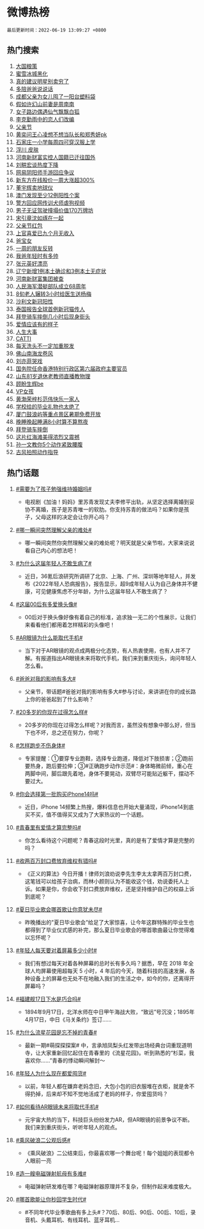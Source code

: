 # 微博热榜

`最后更新时间：2022-06-19 13:09:27 +0800`

## 热门搜索

1. [大国粮策](https://m.weibo.cn/search?containerid=100103type%3D1%26t%3D10%26q%3D%23%E5%A4%A7%E5%9B%BD%E7%B2%AE%E7%AD%96%23&stream_entry_id=51&isnewpage=1&extparam=seat%3D1%26pos%3D0%26c_type%3D51%26filter_type%3Drealtimehot%26dgr%3D0%26cate%3D10103%26display_time%3D1655615365%26pre_seqid%3D16556153658160327039343&luicode=10000011&lfid=106003type%253D25%2526t%253D3%2526disable_hot%253D1%2526filter_type%253Drealtimehot)
1. [蜜雪冰城黑化](https://m.weibo.cn/search?containerid=100103type%3D1%26t%3D10%26q%3D%E8%9C%9C%E9%9B%AA%E5%86%B0%E5%9F%8E%E9%BB%91%E5%8C%96&stream_entry_id=31&isnewpage=1&extparam=seat%3D1%26realpos%3D1%26dgr%3D0%26pos%3D0%26lcate%3D5001%26c_type%3D31%26filter_type%3Drealtimehot%26flag%3D4%26cate%3D0%26display_time%3D1655615365%26pre_seqid%3D16556153658160327039343&luicode=10000011&lfid=106003type%253D25%2526t%253D3%2526disable_hot%253D1%2526filter_type%253Drealtimehot)
1. [真的建议明星别卖穷了](https://m.weibo.cn/search?containerid=100103type%3D1%26t%3D10%26q%3D%23%E7%9C%9F%E7%9A%84%E5%BB%BA%E8%AE%AE%E6%98%8E%E6%98%9F%E5%88%AB%E5%8D%96%E7%A9%B7%E4%BA%86%23&stream_entry_id=31&isnewpage=1&extparam=seat%3D1%26realpos%3D2%26dgr%3D0%26pos%3D1%26lcate%3D5001%26c_type%3D31%26filter_type%3Drealtimehot%26flag%3D1%26cate%3D0%26display_time%3D1655615365%26pre_seqid%3D16556153658160327039343&luicode=10000011&lfid=106003type%253D25%2526t%253D3%2526disable_hot%253D1%2526filter_type%253Drealtimehot)
1. [多陪爸爸说说话](https://m.weibo.cn/search?containerid=100103type%3D1%26t%3D10%26q%3D%23%E5%A4%9A%E9%99%AA%E7%88%B8%E7%88%B8%E8%AF%B4%E8%AF%B4%E8%AF%9D%23&stream_entry_id=31&isnewpage=1&extparam=seat%3D1%26realpos%3D3%26dgr%3D0%26pos%3D2%26lcate%3D5001%26c_type%3D31%26filter_type%3Drealtimehot%26flag%3D0%26cate%3D0%26display_time%3D1655615365%26pre_seqid%3D16556153658160327039343&luicode=10000011&lfid=106003type%253D25%2526t%253D3%2526disable_hot%253D1%2526filter_type%253Drealtimehot)
1. [成都父亲为女儿囤了一阳台塑料袋](https://m.weibo.cn/search?containerid=100103type%3D1%26t%3D10%26q%3D%23%E6%88%90%E9%83%BD%E7%88%B6%E4%BA%B2%E4%B8%BA%E5%A5%B3%E5%84%BF%E5%9B%A4%E4%BA%86%E4%B8%80%E9%98%B3%E5%8F%B0%E5%A1%91%E6%96%99%E8%A2%8B%23&stream_entry_id=31&isnewpage=1&extparam=seat%3D1%26realpos%3D4%26dgr%3D0%26pos%3D3%26lcate%3D5001%26c_type%3D31%26filter_type%3Drealtimehot%26flag%3D0%26cate%3D0%26display_time%3D1655615365%26pre_seqid%3D16556153658160327039343&luicode=10000011&lfid=106003type%253D25%2526t%253D3%2526disable_hot%253D1%2526filter_type%253Drealtimehot)
1. [假如许幻山前妻是周南南](https://m.weibo.cn/search?containerid=100103type%3D1%26t%3D10%26q%3D%23%E5%81%87%E5%A6%82%E8%AE%B8%E5%B9%BB%E5%B1%B1%E5%89%8D%E5%A6%BB%E6%98%AF%E5%91%A8%E5%8D%97%E5%8D%97%23&stream_entry_id=31&isnewpage=1&extparam=seat%3D1%26realpos%3D5%26dgr%3D0%26pos%3D4%26lcate%3D5001%26c_type%3D31%26filter_type%3Drealtimehot%26flag%3D1%26cate%3D0%26display_time%3D1655615365%26pre_seqid%3D16556153658160327039343&luicode=10000011&lfid=106003type%253D25%2526t%253D3%2526disable_hot%253D1%2526filter_type%253Drealtimehot)
1. [女子路边偶遇仙气飘飘白狐](https://m.weibo.cn/search?containerid=100103type%3D1%26t%3D10%26q%3D%23%E5%A5%B3%E5%AD%90%E8%B7%AF%E8%BE%B9%E5%81%B6%E9%81%87%E4%BB%99%E6%B0%94%E9%A3%98%E9%A3%98%E7%99%BD%E7%8B%90%23&stream_entry_id=31&isnewpage=1&extparam=seat%3D1%26realpos%3D6%26dgr%3D0%26pos%3D5%26lcate%3D5001%26c_type%3D31%26filter_type%3Drealtimehot%26flag%3D0%26cate%3D0%26display_time%3D1655615365%26pre_seqid%3D16556153658160327039343&luicode=10000011&lfid=106003type%253D25%2526t%253D3%2526disable_hot%253D1%2526filter_type%253Drealtimehot)
1. [李克勤雨中的恋人们改编](https://m.weibo.cn/search?containerid=100103type%3D1%26t%3D10%26q%3D%23%E6%9D%8E%E5%85%8B%E5%8B%A4%E9%9B%A8%E4%B8%AD%E7%9A%84%E6%81%8B%E4%BA%BA%E4%BB%AC%E6%94%B9%E7%BC%96%23&stream_entry_id=31&isnewpage=1&extparam=seat%3D1%26adid%3D157803%26dgr%3D0%26pos%3D6%26lcate%3D5001%26c_type%3D31%26filter_type%3Drealtimehot%26cate%3D0%26display_time%3D1655615365%26pre_seqid%3D16556153658160327039343&luicode=10000011&lfid=106003type%253D25%2526t%253D3%2526disable_hot%253D1%2526filter_type%253Drealtimehot)
1. [父亲节](https://m.weibo.cn/search?containerid=100103type%3D1%26t%3D10%26q%3D%23%E7%88%B6%E4%BA%B2%E8%8A%82%23&stream_entry_id=31&isnewpage=1&extparam=seat%3D1%26realpos%3D7%26dgr%3D0%26pos%3D7%26lcate%3D5001%26c_type%3D31%26filter_type%3Drealtimehot%26flag%3D16%26cate%3D0%26display_time%3D1655615365%26pre_seqid%3D16556153658160327039343&luicode=10000011&lfid=106003type%253D25%2526t%253D3%2526disable_hot%253D1%2526filter_type%253Drealtimehot)
1. [黄奕问王心凌想不想当队长和郑秀妍pk](https://m.weibo.cn/search?containerid=100103type%3D1%26t%3D10%26q%3D%23%E9%BB%84%E5%A5%95%E9%97%AE%E7%8E%8B%E5%BF%83%E5%87%8C%E6%83%B3%E4%B8%8D%E6%83%B3%E5%BD%93%E9%98%9F%E9%95%BF%E5%92%8C%E9%83%91%E7%A7%80%E5%A6%8Dpk%23&stream_entry_id=31&isnewpage=1&extparam=seat%3D1%26realpos%3D8%26dgr%3D0%26pos%3D8%26lcate%3D5001%26c_type%3D31%26filter_type%3Drealtimehot%26flag%3D0%26cate%3D0%26display_time%3D1655615365%26pre_seqid%3D16556153658160327039343&luicode=10000011&lfid=106003type%253D25%2526t%253D3%2526disable_hot%253D1%2526filter_type%253Drealtimehot)
1. [石家庄一小学每周四可穿汉服上学](https://m.weibo.cn/search?containerid=100103type%3D1%26t%3D10%26q%3D%23%E7%9F%B3%E5%AE%B6%E5%BA%84%E4%B8%80%E5%B0%8F%E5%AD%A6%E6%AF%8F%E5%91%A8%E5%9B%9B%E5%8F%AF%E7%A9%BF%E6%B1%89%E6%9C%8D%E4%B8%8A%E5%AD%A6%23&stream_entry_id=31&isnewpage=1&extparam=seat%3D1%26realpos%3D9%26dgr%3D0%26pos%3D9%26lcate%3D5001%26c_type%3D31%26filter_type%3Drealtimehot%26flag%3D0%26cate%3D0%26display_time%3D1655615365%26pre_seqid%3D16556153658160327039343&luicode=10000011&lfid=106003type%253D25%2526t%253D3%2526disable_hot%253D1%2526filter_type%253Drealtimehot)
1. [浮川 皮肤](https://m.weibo.cn/search?containerid=100103type%3D1%26t%3D10%26q%3D%E6%B5%AE%E5%B7%9D+%E7%9A%AE%E8%82%A4&stream_entry_id=31&isnewpage=1&extparam=seat%3D1%26realpos%3D10%26dgr%3D0%26pos%3D10%26lcate%3D5001%26c_type%3D31%26filter_type%3Drealtimehot%26flag%3D0%26cate%3D0%26display_time%3D1655615365%26pre_seqid%3D16556153658160327039343&luicode=10000011&lfid=106003type%253D25%2526t%253D3%2526disable_hot%253D1%2526filter_type%253Drealtimehot)
1. [河南新财富实控人国籍已迁往国外](https://m.weibo.cn/search?containerid=100103type%3D1%26t%3D10%26q%3D%23%E6%B2%B3%E5%8D%97%E6%96%B0%E8%B4%A2%E5%AF%8C%E5%AE%9E%E6%8E%A7%E4%BA%BA%E5%9B%BD%E7%B1%8D%E5%B7%B2%E8%BF%81%E5%BE%80%E5%9B%BD%E5%A4%96%23&stream_entry_id=31&isnewpage=1&extparam=seat%3D1%26realpos%3D11%26dgr%3D0%26pos%3D11%26lcate%3D5001%26c_type%3D31%26filter_type%3Drealtimehot%26flag%3D0%26cate%3D0%26display_time%3D1655615365%26pre_seqid%3D16556153658160327039343&luicode=10000011&lfid=106003type%253D25%2526t%253D3%2526disable_hot%253D1%2526filter_type%253Drealtimehot)
1. [刘畊宏谈热度下降](https://m.weibo.cn/search?containerid=100103type%3D1%26t%3D10%26q%3D%23%E5%88%98%E7%95%8A%E5%AE%8F%E8%B0%88%E7%83%AD%E5%BA%A6%E4%B8%8B%E9%99%8D%23&stream_entry_id=31&isnewpage=1&extparam=seat%3D1%26realpos%3D12%26dgr%3D0%26pos%3D12%26lcate%3D5001%26c_type%3D31%26filter_type%3Drealtimehot%26flag%3D0%26cate%3D0%26display_time%3D1655615365%26pre_seqid%3D16556153658160327039343&luicode=10000011&lfid=106003type%253D25%2526t%253D3%2526disable_hot%253D1%2526filter_type%253Drealtimehot)
1. [网易阴阳师手游回应争议](https://m.weibo.cn/search?containerid=100103type%3D1%26t%3D10%26q%3D%23%E7%BD%91%E6%98%93%E9%98%B4%E9%98%B3%E5%B8%88%E6%89%8B%E6%B8%B8%E5%9B%9E%E5%BA%94%E4%BA%89%E8%AE%AE%23&stream_entry_id=31&isnewpage=1&extparam=seat%3D1%26realpos%3D13%26dgr%3D0%26pos%3D13%26lcate%3D5001%26c_type%3D31%26filter_type%3Drealtimehot%26flag%3D1%26cate%3D0%26display_time%3D1655615365%26pre_seqid%3D16556153658160327039343&luicode=10000011&lfid=106003type%253D25%2526t%253D3%2526disable_hot%253D1%2526filter_type%253Drealtimehot)
1. [新东方在线股价一周大涨超300%](https://m.weibo.cn/search?containerid=100103type%3D1%26t%3D10%26q%3D%23%E6%96%B0%E4%B8%9C%E6%96%B9%E5%9C%A8%E7%BA%BF%E8%82%A1%E4%BB%B7%E4%B8%80%E5%91%A8%E5%A4%A7%E6%B6%A8%E8%B6%85300%25%23&stream_entry_id=31&isnewpage=1&extparam=seat%3D1%26realpos%3D14%26dgr%3D0%26pos%3D14%26lcate%3D5001%26c_type%3D31%26filter_type%3Drealtimehot%26flag%3D0%26cate%3D0%26display_time%3D1655615365%26pre_seqid%3D16556153658160327039343&luicode=10000011&lfid=106003type%253D25%2526t%253D3%2526disable_hot%253D1%2526filter_type%253Drealtimehot)
1. [董宇辉卖地球仪](https://m.weibo.cn/search?containerid=100103type%3D1%26t%3D10%26q%3D%23%E8%91%A3%E5%AE%87%E8%BE%89%E5%8D%96%E5%9C%B0%E7%90%83%E4%BB%AA%23&stream_entry_id=31&isnewpage=1&extparam=seat%3D1%26realpos%3D15%26dgr%3D0%26pos%3D15%26lcate%3D5001%26c_type%3D31%26filter_type%3Drealtimehot%26flag%3D0%26cate%3D0%26display_time%3D1655615365%26pre_seqid%3D16556153658160327039343&luicode=10000011&lfid=106003type%253D25%2526t%253D3%2526disable_hot%253D1%2526filter_type%253Drealtimehot)
1. [澳门发现至少12例阳性个案](https://m.weibo.cn/search?containerid=100103type%3D1%26t%3D10%26q%3D%23%E6%BE%B3%E9%97%A8%E5%8F%91%E7%8E%B0%E8%87%B3%E5%B0%9112%E4%BE%8B%E9%98%B3%E6%80%A7%E4%B8%AA%E6%A1%88%23&stream_entry_id=31&isnewpage=1&extparam=seat%3D1%26realpos%3D16%26dgr%3D0%26pos%3D16%26lcate%3D5001%26c_type%3D31%26filter_type%3Drealtimehot%26flag%3D0%26cate%3D0%26display_time%3D1655615365%26pre_seqid%3D16556153658160327039343&luicode=10000011&lfid=106003type%253D25%2526t%253D3%2526disable_hot%253D1%2526filter_type%253Drealtimehot)
1. [警方回应网传训犬师虐狗视频](https://m.weibo.cn/search?containerid=100103type%3D1%26t%3D10%26q%3D%23%E8%AD%A6%E6%96%B9%E5%9B%9E%E5%BA%94%E7%BD%91%E4%BC%A0%E8%AE%AD%E7%8A%AC%E5%B8%88%E8%99%90%E7%8B%97%E8%A7%86%E9%A2%91%23&stream_entry_id=31&isnewpage=1&extparam=seat%3D1%26realpos%3D17%26dgr%3D0%26pos%3D17%26lcate%3D5001%26c_type%3D31%26filter_type%3Drealtimehot%26flag%3D0%26cate%3D0%26display_time%3D1655615365%26pre_seqid%3D16556153658160327039343&luicode=10000011&lfid=106003type%253D25%2526t%253D3%2526disable_hot%253D1%2526filter_type%253Drealtimehot)
1. [男子无证驾驶撞塌价值170万牌坊](https://m.weibo.cn/search?containerid=100103type%3D1%26t%3D10%26q%3D%23%E7%94%B7%E5%AD%90%E6%97%A0%E8%AF%81%E9%A9%BE%E9%A9%B6%E6%92%9E%E5%A1%8C%E4%BB%B7%E5%80%BC170%E4%B8%87%E7%89%8C%E5%9D%8A%23&stream_entry_id=31&isnewpage=1&extparam=seat%3D1%26realpos%3D18%26dgr%3D0%26pos%3D18%26lcate%3D5001%26c_type%3D31%26filter_type%3Drealtimehot%26flag%3D0%26cate%3D0%26display_time%3D1655615365%26pre_seqid%3D16556153658160327039343&luicode=10000011&lfid=106003type%253D25%2526t%253D3%2526disable_hot%253D1%2526filter_type%253Drealtimehot)
1. [宋引章沈如琢在一起](https://m.weibo.cn/search?containerid=100103type%3D1%26t%3D10%26q%3D%23%E5%AE%8B%E5%BC%95%E7%AB%A0%E6%B2%88%E5%A6%82%E7%90%A2%E5%9C%A8%E4%B8%80%E8%B5%B7%23&stream_entry_id=31&isnewpage=1&extparam=seat%3D1%26realpos%3D19%26dgr%3D0%26pos%3D19%26lcate%3D5001%26c_type%3D31%26filter_type%3Drealtimehot%26flag%3D0%26cate%3D0%26display_time%3D1655615365%26pre_seqid%3D16556153658160327039343&luicode=10000011&lfid=106003type%253D25%2526t%253D3%2526disable_hot%253D1%2526filter_type%253Drealtimehot)
1. [父亲节红包](https://m.weibo.cn/search?containerid=100103type%3D1%26t%3D10%26q%3D%E7%88%B6%E4%BA%B2%E8%8A%82%E7%BA%A2%E5%8C%85&stream_entry_id=31&isnewpage=1&extparam=seat%3D1%26realpos%3D20%26dgr%3D0%26pos%3D20%26lcate%3D5001%26c_type%3D31%26filter_type%3Drealtimehot%26flag%3D0%26cate%3D0%26display_time%3D1655615365%26pre_seqid%3D16556153658160327039343&luicode=10000011&lfid=106003type%253D25%2526t%253D3%2526disable_hot%253D1%2526filter_type%253Drealtimehot)
1. [上官喜爱已九个月无收入](https://m.weibo.cn/search?containerid=100103type%3D1%26t%3D10%26q%3D%23%E4%B8%8A%E5%AE%98%E5%96%9C%E7%88%B1%E5%B7%B2%E4%B9%9D%E4%B8%AA%E6%9C%88%E6%97%A0%E6%94%B6%E5%85%A5%23&stream_entry_id=31&isnewpage=1&extparam=seat%3D1%26realpos%3D21%26dgr%3D0%26pos%3D21%26lcate%3D5001%26c_type%3D31%26filter_type%3Drealtimehot%26flag%3D2%26cate%3D0%26display_time%3D1655615365%26pre_seqid%3D16556153658160327039343&luicode=10000011&lfid=106003type%253D25%2526t%253D3%2526disable_hot%253D1%2526filter_type%253Drealtimehot)
1. [爸宝女](https://m.weibo.cn/search?containerid=100103type%3D1%26t%3D10%26q%3D%E7%88%B8%E5%AE%9D%E5%A5%B3&stream_entry_id=31&isnewpage=1&extparam=seat%3D1%26realpos%3D22%26dgr%3D0%26pos%3D22%26lcate%3D5001%26c_type%3D31%26filter_type%3Drealtimehot%26flag%3D0%26cate%3D0%26display_time%3D1655615365%26pre_seqid%3D16556153658160327039343&luicode=10000011&lfid=106003type%253D25%2526t%253D3%2526disable_hot%253D1%2526filter_type%253Drealtimehot)
1. [一周的朋友反转](https://m.weibo.cn/search?containerid=100103type%3D1%26t%3D10%26q%3D%23%E4%B8%80%E5%91%A8%E7%9A%84%E6%9C%8B%E5%8F%8B%E5%8F%8D%E8%BD%AC%23&stream_entry_id=31&isnewpage=1&extparam=seat%3D1%26realpos%3D23%26dgr%3D0%26pos%3D23%26lcate%3D5001%26c_type%3D31%26filter_type%3Drealtimehot%26flag%3D1%26cate%3D0%26display_time%3D1655615365%26pre_seqid%3D16556153658160327039343&luicode=10000011&lfid=106003type%253D25%2526t%253D3%2526disable_hot%253D1%2526filter_type%253Drealtimehot)
1. [我爸年轻时有多帅](https://m.weibo.cn/search?containerid=100103type%3D1%26t%3D10%26q%3D%23%E6%88%91%E7%88%B8%E5%B9%B4%E8%BD%BB%E6%97%B6%E6%9C%89%E5%A4%9A%E5%B8%85%23&stream_entry_id=31&isnewpage=1&extparam=seat%3D1%26realpos%3D24%26dgr%3D0%26pos%3D24%26lcate%3D5001%26c_type%3D31%26filter_type%3Drealtimehot%26flag%3D1%26cate%3D0%26display_time%3D1655615365%26pre_seqid%3D16556153658160327039343&luicode=10000011&lfid=106003type%253D25%2526t%253D3%2526disable_hot%253D1%2526filter_type%253Drealtimehot)
1. [张元英好漂亮](https://m.weibo.cn/search?containerid=100103type%3D1%26t%3D10%26q%3D%23%E5%BC%A0%E5%85%83%E8%8B%B1%E5%A5%BD%E6%BC%82%E4%BA%AE%23&stream_entry_id=31&isnewpage=1&extparam=seat%3D1%26realpos%3D25%26dgr%3D0%26pos%3D25%26lcate%3D5001%26c_type%3D31%26filter_type%3Drealtimehot%26flag%3D0%26cate%3D0%26display_time%3D1655615365%26pre_seqid%3D16556153658160327039343&luicode=10000011&lfid=106003type%253D25%2526t%253D3%2526disable_hot%253D1%2526filter_type%253Drealtimehot)
1. [辽宁新增1例本土确诊和3例本土无症状](https://m.weibo.cn/search?containerid=100103type%3D1%26t%3D10%26q%3D%23%E8%BE%BD%E5%AE%81%E6%96%B0%E5%A2%9E1%E4%BE%8B%E6%9C%AC%E5%9C%9F%E7%A1%AE%E8%AF%8A%E5%92%8C3%E4%BE%8B%E6%9C%AC%E5%9C%9F%E6%97%A0%E7%97%87%E7%8A%B6%23&stream_entry_id=31&isnewpage=1&extparam=seat%3D1%26realpos%3D26%26dgr%3D0%26pos%3D26%26lcate%3D5001%26c_type%3D31%26filter_type%3Drealtimehot%26flag%3D1%26cate%3D0%26display_time%3D1655615365%26pre_seqid%3D16556153658160327039343&luicode=10000011&lfid=106003type%253D25%2526t%253D3%2526disable_hot%253D1%2526filter_type%253Drealtimehot)
1. [河南新财富集团被查](https://m.weibo.cn/search?containerid=100103type%3D1%26t%3D10%26q%3D%23%E6%B2%B3%E5%8D%97%E6%96%B0%E8%B4%A2%E5%AF%8C%E9%9B%86%E5%9B%A2%E8%A2%AB%E6%9F%A5%23&stream_entry_id=31&isnewpage=1&extparam=seat%3D1%26realpos%3D27%26dgr%3D0%26pos%3D27%26lcate%3D5001%26c_type%3D31%26filter_type%3Drealtimehot%26flag%3D0%26cate%3D0%26display_time%3D1655615365%26pre_seqid%3D16556153658160327039343&luicode=10000011&lfid=106003type%253D25%2526t%253D3%2526disable_hot%253D1%2526filter_type%253Drealtimehot)
1. [人民海军潜艇部队成立68周年](https://m.weibo.cn/search?containerid=100103type%3D1%26t%3D10%26q%3D%23%E4%BA%BA%E6%B0%91%E6%B5%B7%E5%86%9B%E6%BD%9C%E8%89%87%E9%83%A8%E9%98%9F%E6%88%90%E7%AB%8B68%E5%91%A8%E5%B9%B4%23&stream_entry_id=31&isnewpage=1&extparam=seat%3D1%26realpos%3D28%26dgr%3D0%26pos%3D28%26lcate%3D5001%26c_type%3D31%26filter_type%3Drealtimehot%26flag%3D1%26cate%3D0%26display_time%3D1655615365%26pre_seqid%3D16556153658160327039343&luicode=10000011&lfid=106003type%253D25%2526t%253D3%2526disable_hot%253D1%2526filter_type%253Drealtimehot)
1. [8旬老人辗转3小时给医生送杨梅](https://m.weibo.cn/search?containerid=100103type%3D1%26t%3D10%26q%3D%238%E6%97%AC%E8%80%81%E4%BA%BA%E8%BE%97%E8%BD%AC3%E5%B0%8F%E6%97%B6%E7%BB%99%E5%8C%BB%E7%94%9F%E9%80%81%E6%9D%A8%E6%A2%85%23&stream_entry_id=31&isnewpage=1&extparam=seat%3D1%26realpos%3D29%26dgr%3D0%26pos%3D29%26lcate%3D5001%26c_type%3D31%26filter_type%3Drealtimehot%26flag%3D1%26cate%3D0%26display_time%3D1655615365%26pre_seqid%3D16556153658160327039343&luicode=10000011&lfid=106003type%253D25%2526t%253D3%2526disable_hot%253D1%2526filter_type%253Drealtimehot)
1. [沙利文新冠阳性](https://m.weibo.cn/search?containerid=100103type%3D1%26t%3D10%26q%3D%23%E6%B2%99%E5%88%A9%E6%96%87%E6%96%B0%E5%86%A0%E9%98%B3%E6%80%A7%23&stream_entry_id=31&isnewpage=1&extparam=seat%3D1%26realpos%3D30%26dgr%3D0%26pos%3D30%26lcate%3D5001%26c_type%3D31%26filter_type%3Drealtimehot%26flag%3D1%26cate%3D0%26display_time%3D1655615365%26pre_seqid%3D16556153658160327039343&luicode=10000011&lfid=106003type%253D25%2526t%253D3%2526disable_hot%253D1%2526filter_type%253Drealtimehot)
1. [泰国报告全球首例新冠猫传人](https://m.weibo.cn/search?containerid=100103type%3D1%26t%3D10%26q%3D%23%E6%B3%B0%E5%9B%BD%E6%8A%A5%E5%91%8A%E5%85%A8%E7%90%83%E9%A6%96%E4%BE%8B%E6%96%B0%E5%86%A0%E7%8C%AB%E4%BC%A0%E4%BA%BA%23&stream_entry_id=31&isnewpage=1&extparam=seat%3D1%26realpos%3D31%26dgr%3D0%26pos%3D31%26lcate%3D5001%26c_type%3D31%26filter_type%3Drealtimehot%26flag%3D0%26cate%3D0%26display_time%3D1655615365%26pre_seqid%3D16556153658160327039343&luicode=10000011&lfid=106003type%253D25%2526t%253D3%2526disable_hot%253D1%2526filter_type%253Drealtimehot)
1. [拜登骑车摔倒几小时后现身街头](https://m.weibo.cn/search?containerid=100103type%3D1%26t%3D10%26q%3D%23%E6%8B%9C%E7%99%BB%E9%AA%91%E8%BD%A6%E6%91%94%E5%80%92%E5%87%A0%E5%B0%8F%E6%97%B6%E5%90%8E%E7%8E%B0%E8%BA%AB%E8%A1%97%E5%A4%B4%23&stream_entry_id=31&isnewpage=1&extparam=seat%3D1%26realpos%3D32%26dgr%3D0%26pos%3D32%26lcate%3D5001%26c_type%3D31%26filter_type%3Drealtimehot%26flag%3D0%26cate%3D0%26display_time%3D1655615365%26pre_seqid%3D16556153658160327039343&luicode=10000011&lfid=106003type%253D25%2526t%253D3%2526disable_hot%253D1%2526filter_type%253Drealtimehot)
1. [爱情应该有的样子](http://m.weibo.cn/c/wbox?&id=j84w2uenjc&roomid=9769&q=%23%E7%88%B1%E6%83%85%E5%BA%94%E8%AF%A5%E6%9C%89%E7%9A%84%E6%A0%B7%E5%AD%90%23&extparam=seat%3D1%26realpos%3D33%26dgr%3D0%26pos%3D33%26lcate%3D5001%26c_type%3D31%26filter_type%3Drealtimehot%26flag%3D1%26cate%3D0%26display_time%3D1655615365%26pre_seqid%3D16556153658160327039343&luicode=10000011&lfid=106003type%253D25%2526t%253D3%2526disable_hot%253D1%2526filter_type%253Drealtimehot)
1. [人生大事](https://m.weibo.cn/search?containerid=100103type%3D1%26t%3D10%26q%3D%E4%BA%BA%E7%94%9F%E5%A4%A7%E4%BA%8B&stream_entry_id=31&isnewpage=1&extparam=seat%3D1%26realpos%3D34%26dgr%3D0%26pos%3D34%26lcate%3D5001%26c_type%3D31%26filter_type%3Drealtimehot%26flag%3D1%26cate%3D0%26display_time%3D1655615365%26pre_seqid%3D16556153658160327039343&luicode=10000011&lfid=106003type%253D25%2526t%253D3%2526disable_hot%253D1%2526filter_type%253Drealtimehot)
1. [CATTI](https://m.weibo.cn/search?containerid=100103type%3D1%26t%3D10%26q%3DCATTI&stream_entry_id=31&isnewpage=1&extparam=seat%3D1%26realpos%3D35%26dgr%3D0%26pos%3D35%26lcate%3D5001%26c_type%3D31%26filter_type%3Drealtimehot%26flag%3D0%26cate%3D0%26display_time%3D1655615365%26pre_seqid%3D16556153658160327039343&luicode=10000011&lfid=106003type%253D25%2526t%253D3%2526disable_hot%253D1%2526filter_type%253Drealtimehot)
1. [每天洗头不一定加重脱发](https://m.weibo.cn/search?containerid=100103type%3D1%26t%3D10%26q%3D%23%E6%AF%8F%E5%A4%A9%E6%B4%97%E5%A4%B4%E4%B8%8D%E4%B8%80%E5%AE%9A%E5%8A%A0%E9%87%8D%E8%84%B1%E5%8F%91%23&stream_entry_id=31&isnewpage=1&extparam=seat%3D1%26realpos%3D36%26dgr%3D0%26pos%3D36%26lcate%3D5001%26c_type%3D31%26filter_type%3Drealtimehot%26flag%3D0%26cate%3D0%26display_time%3D1655615365%26pre_seqid%3D16556153658160327039343&luicode=10000011&lfid=106003type%253D25%2526t%253D3%2526disable_hot%253D1%2526filter_type%253Drealtimehot)
1. [佛山南海龙卷风](https://m.weibo.cn/search?containerid=100103type%3D1%26t%3D10%26q%3D%23%E4%BD%9B%E5%B1%B1%E5%8D%97%E6%B5%B7%E9%BE%99%E5%8D%B7%E9%A3%8E%23&stream_entry_id=31&isnewpage=1&extparam=seat%3D1%26realpos%3D37%26dgr%3D0%26pos%3D37%26lcate%3D5001%26c_type%3D31%26filter_type%3Drealtimehot%26flag%3D0%26cate%3D0%26display_time%3D1655615365%26pre_seqid%3D16556153658160327039343&luicode=10000011&lfid=106003type%253D25%2526t%253D3%2526disable_hot%253D1%2526filter_type%253Drealtimehot)
1. [刘亦菲哭戏](https://m.weibo.cn/search?containerid=100103type%3D1%26t%3D10%26q%3D%23%E5%88%98%E4%BA%A6%E8%8F%B2%E5%93%AD%E6%88%8F%23&stream_entry_id=31&isnewpage=1&extparam=seat%3D1%26realpos%3D38%26dgr%3D0%26pos%3D38%26lcate%3D5001%26c_type%3D31%26filter_type%3Drealtimehot%26flag%3D0%26cate%3D0%26display_time%3D1655615365%26pre_seqid%3D16556153658160327039343&luicode=10000011&lfid=106003type%253D25%2526t%253D3%2526disable_hot%253D1%2526filter_type%253Drealtimehot)
1. [国务院任命香港特别行政区第六届政府主要官员](https://m.weibo.cn/search?containerid=100103type%3D1%26t%3D10%26q%3D%23%E5%9B%BD%E5%8A%A1%E9%99%A2%E4%BB%BB%E5%91%BD%E9%A6%99%E6%B8%AF%E7%89%B9%E5%88%AB%E8%A1%8C%E6%94%BF%E5%8C%BA%E7%AC%AC%E5%85%AD%E5%B1%8A%E6%94%BF%E5%BA%9C%E4%B8%BB%E8%A6%81%E5%AE%98%E5%91%98%23&stream_entry_id=31&isnewpage=1&extparam=seat%3D1%26realpos%3D39%26dgr%3D0%26pos%3D39%26lcate%3D5001%26c_type%3D31%26filter_type%3Drealtimehot%26flag%3D1%26cate%3D0%26display_time%3D1655615365%26pre_seqid%3D16556153658160327039343&luicode=10000011&lfid=106003type%253D25%2526t%253D3%2526disable_hot%253D1%2526filter_type%253Drealtimehot)
1. [山东81岁退休老教师直播教物理](https://m.weibo.cn/search?containerid=100103type%3D1%26t%3D10%26q%3D%23%E5%B1%B1%E4%B8%9C81%E5%B2%81%E9%80%80%E4%BC%91%E8%80%81%E6%95%99%E5%B8%88%E7%9B%B4%E6%92%AD%E6%95%99%E7%89%A9%E7%90%86%23&stream_entry_id=31&isnewpage=1&extparam=seat%3D1%26realpos%3D40%26dgr%3D0%26pos%3D40%26lcate%3D5001%26c_type%3D31%26filter_type%3Drealtimehot%26flag%3D0%26cate%3D0%26display_time%3D1655615365%26pre_seqid%3D16556153658160327039343&luicode=10000011&lfid=106003type%253D25%2526t%253D3%2526disable_hot%253D1%2526filter_type%253Drealtimehot)
1. [顾盼生辉be](https://m.weibo.cn/search?containerid=100103type%3D1%26t%3D10%26q%3D%23%E9%A1%BE%E7%9B%BC%E7%94%9F%E8%BE%89be%23&stream_entry_id=31&isnewpage=1&extparam=seat%3D1%26realpos%3D41%26dgr%3D0%26pos%3D41%26lcate%3D5001%26c_type%3D31%26filter_type%3Drealtimehot%26flag%3D0%26cate%3D0%26display_time%3D1655615365%26pre_seqid%3D16556153658160327039343&luicode=10000011&lfid=106003type%253D25%2526t%253D3%2526disable_hot%253D1%2526filter_type%253Drealtimehot)
1. [VP女孩](https://m.weibo.cn/search?containerid=100103type%3D1%26t%3D10%26q%3D%23VP%E5%A5%B3%E5%AD%A9%23&stream_entry_id=31&isnewpage=1&extparam=seat%3D1%26realpos%3D42%26dgr%3D0%26pos%3D42%26lcate%3D5001%26c_type%3D31%26filter_type%3Drealtimehot%26flag%3D0%26cate%3D0%26display_time%3D1655615365%26pre_seqid%3D16556153658160327039343&luicode=10000011&lfid=106003type%253D25%2526t%253D3%2526disable_hot%253D1%2526filter_type%253Drealtimehot)
1. [黄渤荣梓杉范伟快乐一家人](https://m.weibo.cn/search?containerid=100103type%3D1%26t%3D10%26q%3D%23%E9%BB%84%E6%B8%A4%E8%8D%A3%E6%A2%93%E6%9D%89%E8%8C%83%E4%BC%9F%E5%BF%AB%E4%B9%90%E4%B8%80%E5%AE%B6%E4%BA%BA%23&stream_entry_id=31&isnewpage=1&extparam=seat%3D1%26realpos%3D43%26dgr%3D0%26pos%3D43%26lcate%3D5001%26c_type%3D31%26filter_type%3Drealtimehot%26flag%3D1%26cate%3D0%26display_time%3D1655615365%26pre_seqid%3D16556153658160327039343&luicode=10000011&lfid=106003type%253D25%2526t%253D3%2526disable_hot%253D1%2526filter_type%253Drealtimehot)
1. [学校给的毕业礼物也太绝了](https://m.weibo.cn/search?containerid=100103type%3D1%26t%3D10%26q%3D%23%E5%AD%A6%E6%A0%A1%E7%BB%99%E7%9A%84%E6%AF%95%E4%B8%9A%E7%A4%BC%E7%89%A9%E4%B9%9F%E5%A4%AA%E7%BB%9D%E4%BA%86%23&stream_entry_id=31&isnewpage=1&extparam=seat%3D1%26realpos%3D44%26dgr%3D0%26pos%3D44%26lcate%3D5001%26c_type%3D31%26filter_type%3Drealtimehot%26flag%3D0%26cate%3D0%26display_time%3D1655615365%26pre_seqid%3D16556153658160327039343&luicode=10000011&lfid=106003type%253D25%2526t%253D3%2526disable_hot%253D1%2526filter_type%253Drealtimehot)
1. [厦门鼓浪屿等重点景区暑期免费开放](https://m.weibo.cn/search?containerid=100103type%3D1%26t%3D10%26q%3D%23%E5%8E%A6%E9%97%A8%E9%BC%93%E6%B5%AA%E5%B1%BF%E7%AD%89%E9%87%8D%E7%82%B9%E6%99%AF%E5%8C%BA%E6%9A%91%E6%9C%9F%E5%85%8D%E8%B4%B9%E5%BC%80%E6%94%BE%23&stream_entry_id=31&isnewpage=1&extparam=seat%3D1%26realpos%3D45%26dgr%3D0%26pos%3D45%26lcate%3D5001%26c_type%3D31%26filter_type%3Drealtimehot%26flag%3D0%26cate%3D0%26display_time%3D1655615365%26pre_seqid%3D16556153658160327039343&luicode=10000011&lfid=106003type%253D25%2526t%253D3%2526disable_hot%253D1%2526filter_type%253Drealtimehot)
1. [晚睡晚起睡满8小时算不算熬夜](https://m.weibo.cn/search?containerid=100103type%3D1%26t%3D10%26q%3D%23%E6%99%9A%E7%9D%A1%E6%99%9A%E8%B5%B7%E7%9D%A1%E6%BB%A18%E5%B0%8F%E6%97%B6%E7%AE%97%E4%B8%8D%E7%AE%97%E7%86%AC%E5%A4%9C%23&stream_entry_id=31&isnewpage=1&extparam=seat%3D1%26realpos%3D46%26dgr%3D0%26pos%3D46%26lcate%3D5001%26c_type%3D31%26filter_type%3Drealtimehot%26flag%3D0%26cate%3D0%26display_time%3D1655615365%26pre_seqid%3D16556153658160327039343&luicode=10000011&lfid=106003type%253D25%2526t%253D3%2526disable_hot%253D1%2526filter_type%253Drealtimehot)
1. [拜登骑车摔倒](https://m.weibo.cn/search?containerid=100103type%3D1%26t%3D10%26q%3D%23%E6%8B%9C%E7%99%BB%E9%AA%91%E8%BD%A6%E6%91%94%E5%80%92%23&stream_entry_id=31&isnewpage=1&extparam=seat%3D1%26realpos%3D47%26dgr%3D0%26pos%3D47%26lcate%3D5001%26c_type%3D31%26filter_type%3Drealtimehot%26flag%3D0%26cate%3D0%26display_time%3D1655615365%26pre_seqid%3D16556153658160327039343&luicode=10000011&lfid=106003type%253D25%2526t%253D3%2526disable_hot%253D1%2526filter_type%253Drealtimehot)
1. [这片红海滩美得浓烈又震撼](https://m.weibo.cn/search?containerid=100103type%3D1%26t%3D10%26q%3D%23%E8%BF%99%E7%89%87%E7%BA%A2%E6%B5%B7%E6%BB%A9%E7%BE%8E%E5%BE%97%E6%B5%93%E7%83%88%E5%8F%88%E9%9C%87%E6%92%BC%23&stream_entry_id=31&isnewpage=1&extparam=seat%3D1%26realpos%3D48%26dgr%3D0%26pos%3D48%26lcate%3D5001%26c_type%3D31%26filter_type%3Drealtimehot%26flag%3D1%26cate%3D0%26display_time%3D1655615365%26pre_seqid%3D16556153658160327039343&luicode=10000011&lfid=106003type%253D25%2526t%253D3%2526disable_hot%253D1%2526filter_type%253Drealtimehot)
1. [孙一文教你5个动作紧致腰腹](https://m.weibo.cn/search?containerid=100103type%3D1%26t%3D10%26q%3D%23%E5%AD%99%E4%B8%80%E6%96%87%E6%95%99%E4%BD%A05%E4%B8%AA%E5%8A%A8%E4%BD%9C%E7%B4%A7%E8%87%B4%E8%85%B0%E8%85%B9%23&stream_entry_id=31&isnewpage=1&extparam=seat%3D1%26realpos%3D49%26dgr%3D0%26pos%3D49%26lcate%3D5001%26c_type%3D31%26filter_type%3Drealtimehot%26flag%3D0%26cate%3D0%26display_time%3D1655615365%26pre_seqid%3D16556153658160327039343&luicode=10000011&lfid=106003type%253D25%2526t%253D3%2526disable_hot%253D1%2526filter_type%253Drealtimehot)
1. [古风拍照动作指导](https://m.weibo.cn/search?containerid=100103type%3D1%26t%3D10%26q%3D%E5%8F%A4%E9%A3%8E%E6%8B%8D%E7%85%A7%E5%8A%A8%E4%BD%9C%E6%8C%87%E5%AF%BC&stream_entry_id=31&isnewpage=1&extparam=seat%3D1%26realpos%3D50%26dgr%3D0%26pos%3D50%26lcate%3D5001%26c_type%3D31%26filter_type%3Drealtimehot%26flag%3D1%26cate%3D0%26display_time%3D1655615365%26pre_seqid%3D16556153658160327039343&luicode=10000011&lfid=106003type%253D25%2526t%253D3%2526disable_hot%253D1%2526filter_type%253Drealtimehot)

## 热门话题

1. [#需要为了孩子勉强维持婚姻吗#](https://m.weibo.cn/search?containerid=231522type%3D1%26t%3D10%26q%3D%23%E9%9C%80%E8%A6%81%E4%B8%BA%E4%BA%86%E5%AD%A9%E5%AD%90%E5%8B%89%E5%BC%BA%E7%BB%B4%E6%8C%81%E5%A9%9A%E5%A7%BB%E5%90%97%23&stream_entry_id=128&isnewpage=1&extparam=seat%3D1%26pos%3D1-0-0%26dgr%3D0%26lcate%3D5004%26c_type%3D128%26unitid%3D1655545864601%26cate%3D5004%26display_time%3D1655615367%26pre_seqid%3D1655615367476013317306&luicode=10000011&lfid=231648_-_4)
    - 电视剧《加油！妈妈》里苏青发现丈夫李修平出轨，从坚定选择离婚到妥协不离婚，孩子是苏青唯一的软肋。你支持苏青的做法吗？如果你是孩子，父母这样的决定会让你开心吗？

1. [#哪一瞬间突然理解父亲的难处#](https://m.weibo.cn/search?containerid=231522type%3D1%26t%3D10%26q%3D%23%E5%93%AA%E4%B8%80%E7%9E%AC%E9%97%B4%E7%AA%81%E7%84%B6%E7%90%86%E8%A7%A3%E7%88%B6%E4%BA%B2%E7%9A%84%E9%9A%BE%E5%A4%84%23&stream_entry_id=128&isnewpage=1&extparam=seat%3D1%26pos%3D1-0-1%26dgr%3D0%26lcate%3D5004%26c_type%3D128%26unitid%3D1655557569996%26cate%3D5004%26display_time%3D1655615367%26pre_seqid%3D1655615367476013317306&luicode=10000011&lfid=231648_-_4)
    - 哪一瞬间突然你突然理解父亲的难处呢？明天就是父亲节啦，大家来说说看自己内心的想法吧！

1. [#为什么这届年轻人不敢生病了#](https://m.weibo.cn/search?containerid=231522type%3D1%26t%3D10%26q%3D%23%E4%B8%BA%E4%BB%80%E4%B9%88%E8%BF%99%E5%B1%8A%E5%B9%B4%E8%BD%BB%E4%BA%BA%E4%B8%8D%E6%95%A2%E7%94%9F%E7%97%85%E4%BA%86%23&stream_entry_id=128&isnewpage=1&extparam=seat%3D1%26pos%3D1-0-2%26dgr%3D0%26lcate%3D5004%26c_type%3D128%26unitid%3D44339%26cate%3D5004%26display_time%3D1655615367%26pre_seqid%3D1655615367476013317306&luicode=10000011&lfid=231648_-_4)
    - 近日，36氪后浪研究所调研了北京、上海、广州、深圳等地年轻人，并发布《2022年轻人恐病报告》，报告显示，超9成年轻人认为自己身体并不健康，可见健康焦虑不分年龄，为什么这届年轻人不敢生病了？

1. [#这届00后有多爱换头像#](https://m.weibo.cn/search?containerid=231522type%3D1%26t%3D10%26q%3D%23%E8%BF%99%E5%B1%8A00%E5%90%8E%E6%9C%89%E5%A4%9A%E7%88%B1%E6%8D%A2%E5%A4%B4%E5%83%8F%23&stream_entry_id=128&isnewpage=1&extparam=seat%3D1%26pos%3D1-0-3%26dgr%3D0%26lcate%3D5004%26c_type%3D128%26unitid%3D44370%26cate%3D5004%26display_time%3D1655615367%26pre_seqid%3D1655615367476013317306&luicode=10000011&lfid=231648_-_4)
    - 00后对于换头像好像有着自己的标准，追求独一无二的个性展示，让我们来看看他们都用着怎样精彩的头像吧！

1. [#AR眼镜为什么能取代手机#](https://m.weibo.cn/search?containerid=231522type%3D1%26t%3D10%26q%3D%23AR%E7%9C%BC%E9%95%9C%E4%B8%BA%E4%BB%80%E4%B9%88%E8%83%BD%E5%8F%96%E4%BB%A3%E6%89%8B%E6%9C%BA%23&stream_entry_id=128&isnewpage=1&extparam=seat%3D1%26pos%3D1-0-4%26dgr%3D0%26lcate%3D5004%26c_type%3D128%26unitid%3D44350%26cate%3D5004%26display_time%3D1655615367%26pre_seqid%3D1655615367476013317306&luicode=10000011&lfid=231648_-_4)
    - 当下对于AR眼镜的观点成两极分化态势，有人热衷使用，也有人并不了解。有报道指出AR眼镜未来将取代手机，我们来到重庆街头，询问年轻人怎么看。

1. [#爸爸对我的影响有多大#](https://m.weibo.cn/search?containerid=231522type%3D1%26t%3D10%26q%3D%23%E7%88%B8%E7%88%B8%E5%AF%B9%E6%88%91%E7%9A%84%E5%BD%B1%E5%93%8D%E6%9C%89%E5%A4%9A%E5%A4%A7%23&stream_entry_id=128&isnewpage=1&extparam=seat%3D1%26pos%3D1-0-5%26dgr%3D0%26lcate%3D5004%26c_type%3D128%26unitid%3D1655609450842%26cate%3D5004%26display_time%3D1655615367%26pre_seqid%3D1655615367476013317306&luicode=10000011&lfid=231648_-_4)
    - 父亲节，带话题#爸爸对我的影响有多大#参与讨论，来讲讲在你的成长路上你的爸爸起到了什么影响？

1. [#20多岁的你现在过得怎么样#](https://m.weibo.cn/search?containerid=231522type%3D1%26t%3D10%26q%3D%2320%E5%A4%9A%E5%B2%81%E7%9A%84%E4%BD%A0%E7%8E%B0%E5%9C%A8%E8%BF%87%E5%BE%97%E6%80%8E%E4%B9%88%E6%A0%B7%23&stream_entry_id=128&isnewpage=1&extparam=seat%3D1%26pos%3D1-0-6%26dgr%3D0%26lcate%3D5004%26c_type%3D128%26unitid%3D44366%26cate%3D5004%26display_time%3D1655615367%26pre_seqid%3D1655615367476013317306&luicode=10000011&lfid=231648_-_4)
    - 20多岁的你现在过得怎么样呢？对我而言，虽然没有想象中那么好，但当下也不坏，总之还在努力，你呢？

1. [#怎样跑步不伤身体#](https://m.weibo.cn/search?containerid=231522type%3D1%26t%3D10%26q%3D%23%E6%80%8E%E6%A0%B7%E8%B7%91%E6%AD%A5%E4%B8%8D%E4%BC%A4%E8%BA%AB%E4%BD%93%23&stream_entry_id=128&isnewpage=1&extparam=seat%3D1%26pos%3D1-0-7%26dgr%3D0%26lcate%3D5004%26c_type%3D128%26unitid%3D44338%26cate%3D5004%26display_time%3D1655615367%26pre_seqid%3D1655615367476013317306&luicode=10000011&lfid=231648_-_4)
    - 专家提醒：①要穿专业跑鞋，选择专业跑道，降低对下肢损害；②跑前要热身，跑后要拉伸；③#正确跑步动作示范#：身体略微前倾，重心在两脚中间，脚后跟先着地，身体不要晃动，双臂尽可能贴近躯干，摆动不要过大。

1. [#你会选择第一批购买iPhone14吗#](https://m.weibo.cn/search?containerid=231522type%3D1%26t%3D10%26q%3D%23%E4%BD%A0%E4%BC%9A%E9%80%89%E6%8B%A9%E7%AC%AC%E4%B8%80%E6%89%B9%E8%B4%AD%E4%B9%B0iPhone14%E5%90%97%23&stream_entry_id=128&isnewpage=1&extparam=seat%3D1%26pos%3D1-0-8%26dgr%3D0%26lcate%3D5004%26c_type%3D128%26unitid%3D44367%26cate%3D5004%26display_time%3D1655615367%26pre_seqid%3D1655615367476013317306&luicode=10000011&lfid=231648_-_4)
    - 近日，iPhone 14频繁上热搜，爆料信息也开始大量涌现，iPhone14到底买不买，值不值得买又成为了大家热议的一个话题。

1. [#青春里有爱情才算完整吗#](https://m.weibo.cn/search?containerid=231522type%3D1%26t%3D10%26q%3D%23%E9%9D%92%E6%98%A5%E9%87%8C%E6%9C%89%E7%88%B1%E6%83%85%E6%89%8D%E7%AE%97%E5%AE%8C%E6%95%B4%E5%90%97%23&stream_entry_id=128&isnewpage=1&extparam=seat%3D1%26pos%3D1-0-9%26dgr%3D0%26lcate%3D5004%26c_type%3D128%26unitid%3D44363%26cate%3D5004%26display_time%3D1655615367%26pre_seqid%3D1655615367476013317306&luicode=10000011&lfid=231648_-_4)
    - 你怎么看待这个问题呢？青春这段时光里，真的是有了爱情才算是完整的吗？

1. [#收两百万封口费放弃维权有错吗#](https://m.weibo.cn/search?containerid=231522type%3D1%26t%3D10%26q%3D%23%E6%94%B6%E4%B8%A4%E7%99%BE%E4%B8%87%E5%B0%81%E5%8F%A3%E8%B4%B9%E6%94%BE%E5%BC%83%E7%BB%B4%E6%9D%83%E6%9C%89%E9%94%99%E5%90%97%23&stream_entry_id=128&isnewpage=1&extparam=seat%3D1%26pos%3D1-0-10%26dgr%3D0%26lcate%3D5004%26c_type%3D128%26unitid%3D44344%26cate%3D5004%26display_time%3D1655615367%26pre_seqid%3D1655615367476013317306&luicode=10000011&lfid=231648_-_4)
    - 《正义的算法》今日开播！律师刘浪劝说李先生李太太拿两百万封口费，这笔钱可以给孩子治病，而林小颜则认为不能收这个钱，劝说委托人上诉。如果是你，你会收下封口费放弃维权，还是坚持维护自己的权益上诉到底呢？

1. [#夏日毕业歌会哪首歌让你意犹未尽#](https://m.weibo.cn/search?containerid=231522type%3D1%26t%3D10%26q%3D%23%E5%A4%8F%E6%97%A5%E6%AF%95%E4%B8%9A%E6%AD%8C%E4%BC%9A%E5%93%AA%E9%A6%96%E6%AD%8C%E8%AE%A9%E4%BD%A0%E6%84%8F%E7%8A%B9%E6%9C%AA%E5%B0%BD%23&stream_entry_id=128&isnewpage=1&extparam=seat%3D1%26pos%3D1-0-11%26dgr%3D0%26lcate%3D5004%26c_type%3D128%26unitid%3D1655444793594%26cate%3D5004%26display_time%3D1655615367%26pre_seqid%3D1655615367476013317306&luicode=10000011&lfid=231648_-_4)
    - 昨晚播出的"夏日毕业歌会”给足了大家惊喜，让今年这群特殊的毕业生也都得到了毕业仪式感的补完，那么夏日毕业歌会的哪首歌曲最让你觉得难以忘怀呢？

1. [#年轻人每天要对着屏幕多少小时#](https://m.weibo.cn/search?containerid=231522type%3D1%26t%3D10%26q%3D%23%E5%B9%B4%E8%BD%BB%E4%BA%BA%E6%AF%8F%E5%A4%A9%E8%A6%81%E5%AF%B9%E7%9D%80%E5%B1%8F%E5%B9%95%E5%A4%9A%E5%B0%91%E5%B0%8F%E6%97%B6%23&stream_entry_id=128&isnewpage=1&extparam=seat%3D1%26pos%3D1-0-12%26dgr%3D0%26lcate%3D5004%26c_type%3D128%26unitid%3D44355%26cate%3D5004%26display_time%3D1655615367%26pre_seqid%3D1655615367476013317306&luicode=10000011&lfid=231648_-_4)
    - 我们有想过每天对着各种屏幕的总时长有多久吗？据悉，早在 2018 年全球人均屏幕使用超每天 5 小时，4 年后的今天，随着科技的高速发展，各种设备上的屏幕也无处不在地融入我们的生活之中，如今的你，还离得开屏幕吗？

1. [#福建舰17日下水是巧合吗#](https://m.weibo.cn/search?containerid=231522type%3D1%26t%3D10%26q%3D%23%E7%A6%8F%E5%BB%BA%E8%88%B017%E6%97%A5%E4%B8%8B%E6%B0%B4%E6%98%AF%E5%B7%A7%E5%90%88%E5%90%97%23&stream_entry_id=128&isnewpage=1&extparam=seat%3D1%26pos%3D1-0-13%26dgr%3D0%26lcate%3D5004%26c_type%3D128%26unitid%3D1655468775525%26cate%3D5004%26display_time%3D1655615367%26pre_seqid%3D1655615367476013317306&luicode=10000011&lfid=231648_-_4)
    - 1894年9月17日，北洋水师在中日甲午海战大败，“致远”号沉没；1895年4月17日，中日《马关条约》签订……

1. [#为什么流星花园是忘不掉的青春#](https://m.weibo.cn/search?containerid=231522type%3D1%26t%3D10%26q%3D%23%E4%B8%BA%E4%BB%80%E4%B9%88%E6%B5%81%E6%98%9F%E8%8A%B1%E5%9B%AD%E6%98%AF%E5%BF%98%E4%B8%8D%E6%8E%89%E7%9A%84%E9%9D%92%E6%98%A5%23&stream_entry_id=128&isnewpage=1&extparam=seat%3D1%26pos%3D1-0-14%26dgr%3D0%26lcate%3D5004%26c_type%3D128%26unitid%3D1655525480011%26cate%3D5004%26display_time%3D1655615367%26pre_seqid%3D1655615367476013317306&luicode=10000011&lfid=231648_-_4)
    - 最新一期#萌探探探案# 中，言承旭凤梨头红发带出场经典台词重现道明寺，让大家重新回忆起住在青春里的《流星花园》。听到熟悉的“杉菜，我喜欢你……”青春的悸动瞬间解封～

1. [#年轻人为什么现在都爱囤货#](https://m.weibo.cn/search?containerid=231522type%3D1%26t%3D10%26q%3D%23%E5%B9%B4%E8%BD%BB%E4%BA%BA%E4%B8%BA%E4%BB%80%E4%B9%88%E7%8E%B0%E5%9C%A8%E9%83%BD%E7%88%B1%E5%9B%A4%E8%B4%A7%23&stream_entry_id=128&isnewpage=1&extparam=seat%3D1%26pos%3D1-0-15%26dgr%3D0%26lcate%3D5004%26c_type%3D128%26unitid%3D44376%26cate%3D5004%26display_time%3D1655615367%26pre_seqid%3D1655615367476013317306&luicode=10000011&lfid=231648_-_4)
    - 以前，年轻人都在嫌弃老妈念旧，大包小包的旧衣服堆在衣柜，就是舍不得扔掉，后来却不知不觉地活成了老妈的样子，你爱囤货吗？

1. [#如何看待AR眼镜未来将取代手机#](https://m.weibo.cn/search?containerid=231522type%3D1%26t%3D10%26q%3D%23%E5%A6%82%E4%BD%95%E7%9C%8B%E5%BE%85AR%E7%9C%BC%E9%95%9C%E6%9C%AA%E6%9D%A5%E5%B0%86%E5%8F%96%E4%BB%A3%E6%89%8B%E6%9C%BA%23&stream_entry_id=128&isnewpage=1&extparam=seat%3D1%26pos%3D1-0-16%26dgr%3D0%26lcate%3D5004%26c_type%3D128%26unitid%3D44349%26cate%3D5004%26display_time%3D1655615367%26pre_seqid%3D1655615367476013317306&luicode=10000011&lfid=231648_-_4)
    - 元宇宙大热的当下，科技巨头纷纷发力AR，但AR眼镜的前景争议不断。我们来到重庆街头，听听年轻人的观点。

1. [#乘风破浪二公观后感#](https://m.weibo.cn/search?containerid=231522type%3D1%26t%3D10%26q%3D%23%E4%B9%98%E9%A3%8E%E7%A0%B4%E6%B5%AA%E4%BA%8C%E5%85%AC%E8%A7%82%E5%90%8E%E6%84%9F%23&stream_entry_id=128&isnewpage=1&extparam=seat%3D1%26pos%3D1-0-17%26dgr%3D0%26lcate%3D5004%26c_type%3D128%26unitid%3D44369%26cate%3D5004%26display_time%3D1655615367%26pre_seqid%3D1655615367476013317306&luicode=10000011&lfid=231648_-_4)
    - 《乘风破浪》二公结束后，你最喜欢哪一个舞台呢！每个姐姐的表现都令人眼前一亮

1. [#造一艘电磁弹射航母有多难#](https://m.weibo.cn/search?containerid=231522type%3D1%26t%3D10%26q%3D%23%E9%80%A0%E4%B8%80%E8%89%98%E7%94%B5%E7%A3%81%E5%BC%B9%E5%B0%84%E8%88%AA%E6%AF%8D%E6%9C%89%E5%A4%9A%E9%9A%BE%23&stream_entry_id=128&isnewpage=1&extparam=seat%3D1%26pos%3D1-0-18%26dgr%3D0%26lcate%3D5004%26c_type%3D128%26unitid%3D44364%26cate%3D5004%26display_time%3D1655615367%26pre_seqid%3D1655615367476013317306&luicode=10000011&lfid=231648_-_4)
    - 电磁弹射研发难在哪？电磁弹射器原理并不复杂，但制作起来难度极大。

1. [#哪首歌能让你秒回学生时代#](https://m.weibo.cn/search?containerid=231522type%3D1%26t%3D10%26q%3D%23%E5%93%AA%E9%A6%96%E6%AD%8C%E8%83%BD%E8%AE%A9%E4%BD%A0%E7%A7%92%E5%9B%9E%E5%AD%A6%E7%94%9F%E6%97%B6%E4%BB%A3%23&stream_entry_id=128&isnewpage=1&extparam=seat%3D1%26pos%3D1-0-19%26dgr%3D0%26lcate%3D5004%26c_type%3D128%26unitid%3D44381%26cate%3D5004%26display_time%3D1655615367%26pre_seqid%3D1655615367476013317306&luicode=10000011&lfid=231648_-_4)
    - #不同年代毕业季歌曲有多上头#？70后、80后、90后、00后、10后，录音机、头戴耳机、有线耳机、蓝牙耳机…

